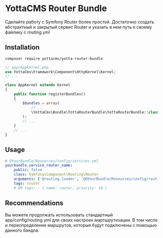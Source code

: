 # YottaCMS Router Bundle
Сделайте работу с Symfony Router более простой. Достаточно создать абстрактный и закрытый сервис Router и указать в нем путь к своему файлику с routing.yml

## Installation
```Bash
composer require yottacms/yotta-router-bundle
```
```PHP    
// app/AppKernel.php
use YottaCms\Framework\Component\HttpKernel\Kernel;
// ...

class AppKernel extends Kernel
{
    public function registerBundles()
    {
        $bundles = array(
            // ...
            \YottaCms\Bundle\YottaRouterBundle\YottaRouterBundle::class
        );
        // ...
    }
    // ...
}
```

## Usage
```YAML
# @YourBundle/Resources/config/services.yml
yourbundle.service_router_name:
    public: false
    class: Symfony\Component\Routing\Router
    arguments: ['@routing.loader', '@@YourBundle/Resources/config/routing.yml']
    tags: router
    # OR tags: - { name: router, priority: 10 }
```

## Recommendations

Вы можете продолжать использовать стандартный  app/config/routing.yml для своих настроек мартшрутизации. В том числе и переопределение маршрутов, которые будут подключены с помощью данного бандла.
